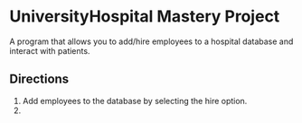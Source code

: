 # UniversityHospital Mastery Project

A program that allows you to add/hire employees to a hospital database and interact with patients.

## Directions

1. Add employees to the database by selecting the hire option.
2. 
